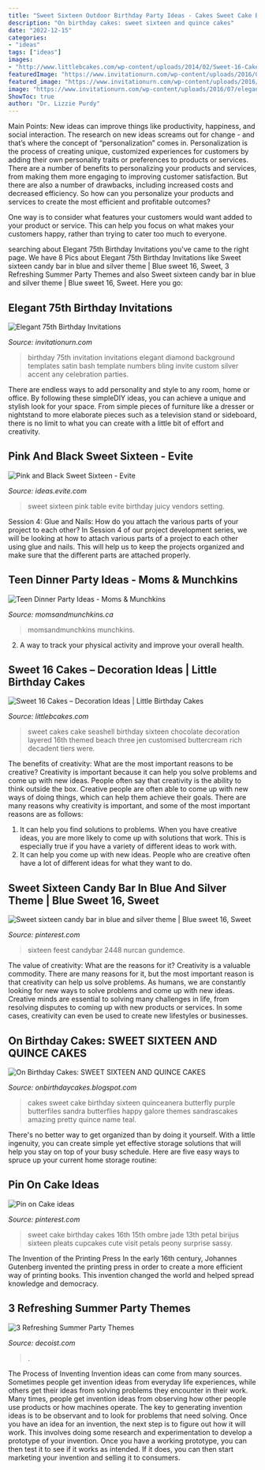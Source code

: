 ```yaml
---
title: "Sweet Sixteen Outdoor Birthday Party Ideas - Cakes Sweet Cake Birthday Sixteen Quinceanera Butterfly Purple Butterfiles Sandra Butterflies Happy Galore Themes Sandrascakes Amazing Pretty Quince Name Teal"
description: "On birthday cakes: sweet sixteen and quince cakes"
date: "2022-12-15"
categories:
- "ideas"
tags: ["ideas"]
images:
- "http://www.littlebcakes.com/wp-content/uploads/2014/02/Sweet-16-Cakes-Ideas.jpg"
featuredImage: "https://www.invitationurn.com/wp-content/uploads/2016/07/elegant_75th_birthday_party_invitation.jpg"
featured_image: "https://www.invitationurn.com/wp-content/uploads/2016/07/elegant_75th_birthday_party_invitation.jpg"
image: "https://www.invitationurn.com/wp-content/uploads/2016/07/elegant_75th_birthday_party_invitation.jpg"
ShowToc: true
author: "Dr. Lizzie Purdy"
---
```



Main Points: New ideas can improve things like productivity, happiness, and social interaction.
The research on new ideas screams out for change - and that’s where the concept of “personalization” comes in. Personalization is the process of creating unique, customized experiences for customers by adding their own personality traits or preferences to products or services.
There are a number of benefits to personalizing your products and services, from making them more engaging to improving customer satisfaction. But there are also a number of drawbacks, including increased costs and decreased efficiency. So how can you personalize your products and services to create the most efficient and profitable outcomes?

One way is to consider what features your customers would want added to your product or service. This can help you focus on what makes your customers happy, rather than trying to cater too much to everyone.

	

		
searching about Elegant 75th Birthday Invitations you've came to the right page. We have 8 Pics about Elegant 75th Birthday Invitations like Sweet sixteen candy bar in blue and silver theme | Blue sweet 16, Sweet, 3 Refreshing Summer Party Themes and also Sweet sixteen candy bar in blue and silver theme | Blue sweet 16, Sweet. Here you go:
		
    
## Elegant 75th Birthday Invitations

<img loading=lazy src="https://www.invitationurn.com/wp-content/uploads/2016/07/elegant_75th_birthday_party_invitation.jpg" onerror="this.onerror=null;this.src='https://tse3.mm.bing.net/th?id=OIP.ycfo9FCwvZbVcU_-npbS7wHaJ0&amp;pid=15.1';" alt="Elegant 75th Birthday Invitations">

_Source: invitationurn.com_

>birthday 75th invitation invitations elegant diamond background templates satin bash template numbers bling invite custom silver accent any celebration parties. 

	

There are endless ways to add personality and style to any room, home or office. By following these simpleDIY ideas, you can achieve a unique and stylish look for your space. From simple pieces of furniture like a dresser or nightstand to more elaborate pieces such as a television stand or sideboard, there is no limit to what you can create with a little bit of effort and creativity.

    
## Pink And Black Sweet Sixteen - Evite

<img loading=lazy src="http://ideas.evite.com/media/sweet-and-juicy-birthday-setting-the-mood-table-595.jpg" onerror="this.onerror=null;this.src='https://tse4.mm.bing.net/th?id=OIP.YMm1MfBHGmeJiGSKOABWZgHaJ9&amp;pid=15.1';" alt="Pink and Black Sweet Sixteen - Evite">

_Source: ideas.evite.com_

>sweet sixteen pink table evite birthday juicy vendors setting. 

	

Session 4: Glue and Nails: How do you attach the various parts of your project to each other?
In Session 4 of our project development series, we will be looking at how to attach various parts of a project to each other using glue and nails. This will help us to keep the projects organized and make sure that the different parts are attached properly.

    
## Teen Dinner Party Ideas - Moms &amp; Munchkins

<img loading=lazy src="https://www.momsandmunchkins.ca/wp-content/uploads/2014/11/teen-dinner-party-ideas.jpg" onerror="this.onerror=null;this.src='https://tse2.mm.bing.net/th?id=OIP.WyZd9bcYYMzf6qFPbyPQ6QHaMd&amp;pid=15.1';" alt="Teen Dinner Party Ideas - Moms &amp; Munchkins">

_Source: momsandmunchkins.ca_

>momsandmunchkins munchkins. 

	

2. A way to track your physical activity and improve your overall health.

    
## Sweet 16 Cakes – Decoration Ideas | Little Birthday Cakes

<img loading=lazy src="http://www.littlebcakes.com/wp-content/uploads/2014/02/Sweet-16-Cakes-Ideas.jpg" onerror="this.onerror=null;this.src='https://tse1.mm.bing.net/th?id=OIP.Qhg5BdUPRfx7ZYJqtAjxWgHaLI&amp;pid=15.1';" alt="Sweet 16 Cakes – Decoration Ideas | Little Birthday Cakes">

_Source: littlebcakes.com_

>sweet cakes cake seashell birthday sixteen chocolate decoration layered 16th themed beach three jen customised buttercream rich decadent tiers were. 

	

The benefits of creativity: What are the most important reasons to be creative?
Creativity is important because it can help you solve problems and come up with new ideas. People often say that creativity is the ability to think outside the box. Creative people are often able to come up with new ways of doing things, which can help them achieve their goals. There are many reasons why creativity is important, and some of the most important reasons are as follows: 
1) It can help you find solutions to problems. When you have creative ideas, you are more likely to come up with solutions that work. This is especially true if you have a variety of different ideas to work with. 
2) It can help you come up with new ideas. People who are creative often have a lot of different ideas for what they want to do.

    
## Sweet Sixteen Candy Bar In Blue And Silver Theme | Blue Sweet 16, Sweet

<img loading=lazy src="https://i.pinimg.com/736x/d4/4f/8a/d44f8a8c9c8cd1fd51e29797b92f41b3.jpg" onerror="this.onerror=null;this.src='https://tse2.mm.bing.net/th?id=OIP.Q9i0QxgDMV4JAxIXjMamPAHaJ3&amp;pid=15.1';" alt="Sweet sixteen candy bar in blue and silver theme | Blue sweet 16, Sweet">

_Source: pinterest.com_

>sixteen feest candybar 2448 nurcan gundemce. 

	

The value of creativity: What are the reasons for it?
Creativity is a valuable commodity. There are many reasons for it, but the most important reason is that creativity can help us solve problems. As humans, we are constantly looking for new ways to solve problems and come up with new ideas. Creative minds are essential to solving many challenges in life, from resolving disputes to coming up with new products or services. In some cases, creativity can even be used to create new lifestyles or businesses.

    
## On Birthday Cakes: SWEET SIXTEEN AND QUINCE CAKES

<img loading=lazy src="http://3.bp.blogspot.com/-_exYaTlRpNI/T41dEm-w6mI/AAAAAAAABr0/lh7S_71bJ24/s1600/purple+butterflies.jpg" onerror="this.onerror=null;this.src='https://tse4.mm.bing.net/th?id=OIP.aEXsyOuit0cV_fCezGzBuQHaLG&amp;pid=15.1';" alt="On Birthday Cakes: SWEET SIXTEEN AND QUINCE CAKES">

_Source: onbirthdaycakes.blogspot.com_

>cakes sweet cake birthday sixteen quinceanera butterfly purple butterfiles sandra butterflies happy galore themes sandrascakes amazing pretty quince name teal. 

	

There's no better way to get organized than by doing it yourself. With a little ingenuity, you can create simple yet effective storage solutions that will help you stay on top of your busy schedule. Here are five easy ways to spruce up your current home storage routine: 

    
## Pin On Cake Ideas

<img loading=lazy src="https://i.pinimg.com/736x/79/51/b4/7951b4da5c2ebc606a8bbed86c0ca1b0--cookie-cakes-bundt-cakes.jpg" onerror="this.onerror=null;this.src='https://tse2.mm.bing.net/th?id=OIP.hgMSueSY5zLxqsAQFp74cAHaMW&amp;pid=15.1';" alt="Pin on Cake ideas">

_Source: pinterest.com_

>sweet cake birthday cakes 16th 15th ombre jade 13th petal birijus sixteen pleats cupcakes cute visit petals peony surprise sassy. 

	

The Invention of the Printing Press
In the early 16th century, Johannes Gutenberg invented the printing press in order to create a more efficient way of printing books. This invention changed the world and helped spread knowledge and democracy.

    
## 3 Refreshing Summer Party Themes

<img loading=lazy src="https://cdn.decoist.com/wp-content/uploads/2014/06/Pink-balloons-set-a-festive-tone.jpg" onerror="this.onerror=null;this.src='https://tse1.mm.bing.net/th?id=OIP.LUa_aJQ6z38n5UtDXCNcoAHaLH&amp;pid=15.1';" alt="3 Refreshing Summer Party Themes">

_Source: decoist.com_

>. 

	

The Process of Inventing
Invention ideas can come from many sources. Sometimes people get invention ideas from everyday life experiences, while others get their ideas from solving problems they encounter in their work. Many times, people get invention ideas from observing how other people use products or how machines operate. The key to generating invention ideas is to be observant and to look for problems that need solving.
Once you have an idea for an invention, the next step is to figure out how it will work. This involves doing some research and experimentation to develop a prototype of your invention. Once you have a working prototype, you can then test it to see if it works as intended. If it does, you can then start marketing your invention and selling it to consumers.

